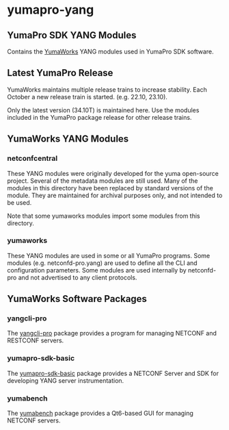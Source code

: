 # yumapro-yang

## YumaPro SDK YANG Modules

Contains the [YumaWorks](https://www.yumaworks.com)
YANG modules used in YumaPro SDK software.

## Latest YumaPro Release

YumaWorks maintains multiple release trains to increase stability.
Each October a new release train is started. (e.g. 22.10, 23.10).

Only the latest version (34.10T) is maintained here.
Use the modules included in the YumaPro package release for other release trains.

## YumaWorks YANG Modules

### netconfcentral

These YANG modules were originally developed for the yuma open-source project.
Several of the metadata modules are still used.  Many of the modules in this
directory have been replaced by standard versions of the module. They are
maintained for archival purposes only, and not intended to be used.

Note that some yumaworks modules import some modules from this directory.


### yumaworks

These YANG modules are used in some or all YumaPro programs.
Some modules (e.g. netconfd-pro.yang) are used to define all the CLI
and configuration parameters.  Some modules are used internally by
netconfd-pro and not advertised to any client protocols.


## YumaWorks Software Packages

### yangcli-pro

The [yangcli-pro](https://dev.yumaworks.com/product/yangcli-pro/)
package provides a program for managing NETCONF and RESTCONF servers.


### yumapro-sdk-basic

The [yumapro-sdk-basic](https://dev.yumaworks.com/product/yumapro-sdk-basic/)
package provides a NETCONF Server and SDK for developing YANG server instrumentation.


### yumabench

The [yumabench](https://dev.yumaworks.com/product/yumabench/)
package provides a Qt6-based GUI for managing NETCONF servers.
